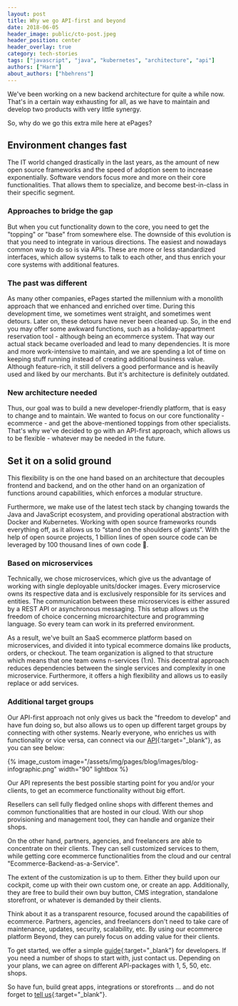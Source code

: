 ```yaml
---
layout: post
title: Why we go API-first and beyond
date: 2018-06-05
header_image: public/cto-post.jpeg
header_position: center
header_overlay: true
category: tech-stories
tags: ["javascript", "java", "kubernetes", "architecture", "api"]
authors: ["Harm"]
about_authors: ["hbehrens"]
---
```


We've been working on a new backend architecture for quite a while now.
That's in a certain way exhausting for all, as we have to maintain and develop two products with very little synergy.

So, why do we go this extra mile here at ePages?

## Environment changes fast

The IT world changed drastically in the last years, as the amount of new open source frameworks and the speed of adoption seem to increase exponentially.
Software vendors focus more and more on their core functionalities.
That allows them to specialize, and become best-in-class in their specific segment.

### Approaches to bridge the gap

But when you cut functionality down to the core, you need to get the "topping" or "base" from somewhere else.
The downside of this evolution is that you need to integrate in various directions.
The easiest and nowadays common way to do so is via APIs.
These are more or less standardized interfaces, which allow systems to talk to each other, and thus enrich your core systems with additional features.

### The past was different

As many other companies, ePages started the millennium with a monolith approach that we enhanced and enriched over time.
During this development time, we sometimes went straight, and sometimes went detours.
Later on, these detours have never been cleaned up.
So, in the end you may offer some awkward functions, such as a holiday-appartment reservation tool - although being an ecommerce system.
That way our actual stack became overloaded and lead to many dependencies.
It is more and more work-intensive to maintain, and we are spending a lot of time on keeping stuff running instead of creating additional business value.
Although feature-rich, it still delivers a good performance and is heavily used and liked by our merchants.
But it's architecture is definitely outdated.

### New architecture needed

Thus, our goal was to build a new developer-friendly platform, that is easy to change and to maintain.
We wanted to focus on our core functionality - ecommerce - and get the above-mentioned toppings from other specialists.
That's why we've decided to go with an API-first approach, which allows us to be flexible - whatever may be needed in the future.

## Set it on a solid ground

This flexibility is on the one hand based on an architecture that decouples frontend and backend, and on the other hand on an organization of functions around capabilities, which enforces a modular structure.

Furthermore, we make use of the latest tech stack by changing towards the Java and JavaScript ecosystem, and providing operational abstraction with Docker and Kubernetes.
Working with open source frameworks rounds everything off, as it allows us to “stand on the shoulders of giants”.
With the help of open source projects, 1 billion lines of open source code can be leveraged by 100 thousand lines of own code 🙂.

### Based on microservices

Technically, we chose microservices, which give us the advantage of working with single deployable units/docker images.
Every microservice owns its respective data and is exclusively responsible for its services and entities.
The communication between these microservices is either assured by a REST API or asynchronous messaging.
This setup allows us the freedom of choice concerning microarchitecture and programming language.
So every team can work in its preferred environment.

As a result, we've built an SaaS ecommerce platform based on microservices, and divided it into typical ecommerce domains like products, orders, or checkout.
The team organization is aligned to that structure which means that one team owns n-services (1:n).
This decentral approach reduces dependencies between the single services and complexity in one microservice.
Furthermore, it offers a high flexibility and allows us to easily replace or add services.

### Additional target groups

Our API-first approach not only gives us back the "freedom to develop" and have fun doing so, but also allows us to open up different target groups by connecting with other systems.
Nearly everyone, who enriches us with functionality or vice versa, can connect via our [API](http://docs.beyondshop.cloud/){:target="_blank"}, as you can see below:

{% image_custom image="/assets/img/pages/blog/images/blog-infographic.png" width="90" lightbox %}

Our API represents the best possible starting point for you and/or your clients, to get an ecommerce functionality without big effort.

Resellers can sell fully fledged online shops with different themes and common functionalities that are hosted in our cloud.
With our shop provisioning and management tool, they can handle and organize their shops.

On the other hand, partners, agencies, and freelancers are able to concentrate on their clients.
They can sell customized services to them, while getting core ecommerce functionalities from the cloud and our central "Ecommerce-Backend-as-a-Service".

The extent of the customization is up to them.
Either they build upon our cockpit, come up with their own custom one, or create an app.
Additionally, they are free to build their own buy button, CMS integration, standalone storefront, or whatever is demanded by their clients.

Think about it as a transparent resource, focused around the capabilities of ecommerce.
Partners, agencies, and freelancers don't need to take care of maintenance, updates, security, scalability, etc.
By using our ecommerce platform Beyond, they can purely focus on adding value for their clients.

To get started, we offer a simple [guide](https://developer.epages.com){:target="_blank"} for developers.
If you need a number of shops to start with, just contact us.
Depending on your plans, we can agree on different API-packages with 1, 5, 50, etc. shops.

So have fun, build great apps, integrations or storefronts ... and do not forget to [tell us](https://www.twitter.com/epagesdevs){:target="_blank"}.
